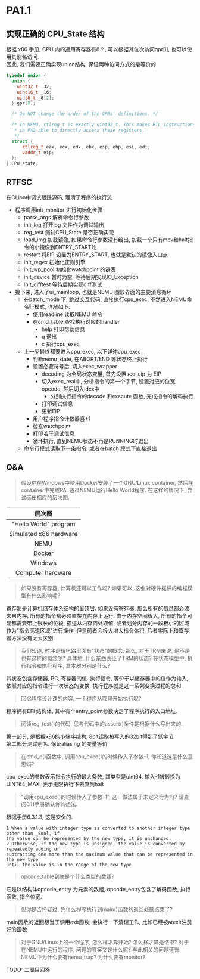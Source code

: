 # PA1.1
## 实现正确的 CPU_State 结构
根据 x86 手册, CPU 内的通用寄存器有8个, 可以根据其位次访问gpr\[i\], 也可以使用其别名访问.  
因此, 我们需要正确实现union结构, 保证两种访问方式的是等价的
```c++
typedef union {
  union {
    uint32_t _32;
    uint16_t _16;
    uint8_t _8[2];
  } gpr[8];

  /* Do NOT change the order of the GPRs' definitions. */

  /* In NEMU, rtlreg_t is exactly uint32_t. This makes RTL instructions
   * in PA2 able to directly access these registers.
   */
  struct {
      rtlreg_t eax, ecx, edx, ebx, esp, ebp, esi, edi;
      vaddr_t eip;
  };
} CPU_state;
```

## RTFSC

在CLion中调试跟踪源码, 理清了程序的执行流
- 程序调用init_monitor 进行初始化步骤
  - parse_args 解析命令行参数
  - init_log 打开log 文件作为调试输出
  - reg_test 测试CPU_State 是否正确实现
  - load_img 加载镜像, 如果命令行参数没有给出, 
  加载一个只有mov和halt指令的小镜像到ENTRY_START处
  - restart 将EIP 设置为ENTRY_START, 也就是默认的镜像入口点
  - init_regex 初始化正则引擎
  - init_wp_pool 初始化watchpoint 的链表
  - init_device 暂时为空, 等待后期实现IO_Exception 
  - init_difftest 等待后期实现diff测试
- 接下来, 进入了ui_mainloop, 也就是NEMU 图形界面的主要消息循环
  - 在batch_mode 下, 跳过交互代码, 直接执行cpu_exec, 不然进入NEMU命令行模式, 详解如下:
    - 使用readline 读取NEMU 命令
    - 在cmd_table 查找执行对应的handler
        - help 打印帮助信息
        - q 退出
        - c 执行cpu_exec
  - 上一步最终都要进入cpu_exec, 以下详述cpu_exec
    - 判断nemu_state, 在ABORT/END 等状态终止执行
    - 设置必要符号后, 切入exec_wrapper
      - decoding 为全局状态变量, 首先设置seq_eip 为 EIP
      - 切入exec_real中, 分析指令的第一个字节, 设置对应的位宽, opcode, 然后切入idex中
        - 分别执行指令的decode 和execute 函数, 完成指令的解码执行
      - 打印调试信息
      - 更新EIP
    - 用户程序指令计数器喜+1
    - 检查watchpoint 
    - 打印若干调试信息
    - 循环执行, 直到NEMU状态不再是RUNNING时退出
  - 命令行模式读取下一条指令, 或者在batch 模式下直接退出


## Q&A
> 假设你在Windows中使用Docker安装了一个GNU/Linux container, 
> 然后在container中完成PA, 通过NEMU运行Hello World程序. 在这样的情况下, 尝试画出相应的层次图.

|      层次图             |
|:----------------------:|
| "Hello World" program  |
| Simulated x86 hardware |
| NEMU                   |
| Docker                 |
| Windows                |
| Computer hardware      |

> 如果没有寄存器, 计算机还可以工作吗? 如果可以, 这会对硬件提供的编程模型有什么影响呢?

寄存器是计算机储存体系结构的最顶层. 如果没有寄存器, 那么所有的信息都必须来自内存. 
所有的指令都必须直接在内存上运行. 由于内存空间很大, 所有的指令可能都需要带上很长的位段, 描述从内存何处取值,
或者划分内存的一段极小的区域作为"指令高速区域"进行操作, 
但是前者会极大增大指令体积, 后者实际上和寄存器方法没有太大区别. 

> 我们知道, 时序逻辑电路里面有"状态"的概念. 
> 那么, 对于TRM来说, 是不是也有这样的概念呢? 
> 具体地, 什么东西表征了TRM的状态? 在状态模型中, 执行指令和执行程序, 其本质分别是什么?

其状态包含存储器, PC, 寄存器的值. 
执行指令, 等价于以储存器中的值作为输入, 依照对应的指令进行一次状态的变换. 
执行程序就是这一系列变换过程的总和. 

> 回忆程序设计课的内容, 一个程序从哪里开始执行呢?

程序拥有EFI 结构体, 其中有个entry_point参数决定了程序执行的入口地址. 

> 阅读reg_test()的代码, 思考代码中的assert()条件是根据什么写出来的.

第一部分, 是根据x86的小端序结构, 8bit读取被写入的32bit得到了低字节  
第二部分测试别名. 保证aliasing 的变量等价
> 在cmd_c()函数中, 调用cpu_exec()的时候传入了参数-1, 你知道这是什么意思吗?

cpu_exec的参数表示指令执行的最大条数, 其类型是uint64, 输入-1被转换为UINT64_MAX, 
表示无限执行下去直到halt 

> "调用cpu_exec()的时候传入了参数-1", 这一做法属于未定义行为吗? 请查阅C11手册确认你的想法.

根据手册6.3.1.3, 这是安全的. 
```
1 When a value with integer type is converted to another integer type other than _Bool, if
the value can be represented by the new type, it is unchanged.
2 Otherwise, if the new type is unsigned, the value is converted by repeatedly adding or
subtracting one more than the maximum value that can be represented in the new type
until the value is in the range of the new type. 
```

> opcode_table到底是个什么类型的数组? 

它是以结构体opcode_entry 为元素的数组,  opcode_entry包含了解码函数, 执行函数, 指令位宽.

> 但你是否怀疑过, 凭什么程序执行到main()函数的返回处就结束了?

main函数的返回想当于调用exit函数, 会执行一下清理工作, 比如已经被atexit注册好的函数

> 对于GNU/Linux上的一个程序, 怎么样才算开始? 怎么样才算是结束? 
> 对于在NEMU中运行的程序, 问题的答案又是什么呢?
> 与此相关的问题还有: NEMU中为什么要有nemu_trap? 为什么要有monitor?

TODO: 二周目回答

